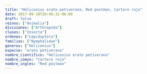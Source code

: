 ```yaml
---
title: "Heliconius erato petiverana, Red postman, Cartero rojo"
date: 2017-08-18T20:46:32-06:00
draft: false
reinos: ["Animalia"]
divisiones: ["Arthropoda"]
clases: ["Insecta"]
ordenes: ["Lepidoptera"]
familias: ["Nymphalidae"]
generos: ["Heliconius"]
especie: "erato petiverana"
nombre_cientifico: "Heliconius erato petiverana"
nombre_comun: "Cartero rojo"
nombre_ingles: "Red postman"
---
```

